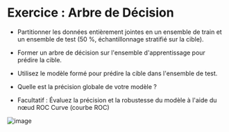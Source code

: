 # Exercice : Arbre de Décision

- Partitionner les données entièrement jointes en un ensemble de train et un ensemble de test (50 %, échantillonnage stratifié sur la cible).​

- Former un arbre de décision sur l'ensemble d'apprentissage pour prédire la cible.​

- Utilisez le modèle formé pour prédire la cible dans l'ensemble de test.​

- Quelle est la précision globale de votre modèle ?​

- Facultatif : Évaluez la précision et la robustesse du modèle à l'aide du nœud ROC Curve (courbe ROC)​

![image](https://user-images.githubusercontent.com/123749462/223742513-5acfb82e-45d4-4a91-85ce-efc30d95ce39.png)

